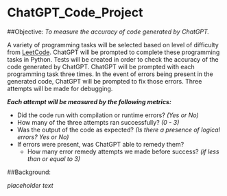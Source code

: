 # ChatGPT_Code_Project

##Objective:
*To measure the accuracy of code generated by ChatGPT.*

A variety of programming tasks will be selected based on level of difficulty from [LeetCode](https://leetcode.com/). ChatGPT will be prompted to complete these programming tasks in Python. Tests will be created in order to check the accuracy of the code generated by ChatGPT. ChatGPT will be prompted with each programming task three times. In the event of errors being present in the generated code, ChatGPT will be prompted to fix those errors. Three attempts will be made for debugging.

**_Each attempt will be measured by the following metrics:_**
* Did the code run with compilation or runtime errors? *(Yes or No)*
* How many of the three attempts ran successfully? *(0 - 3)*
* Was the output of the code as expected? *(Is there a presence of logical errors? Yes or No)*
* If errors were present, was ChatGPT able to remedy them?
    * How many error remedy attempts we made before success? 
    *(if less than or equal to 3)*


##Background:

*placeholder text*
